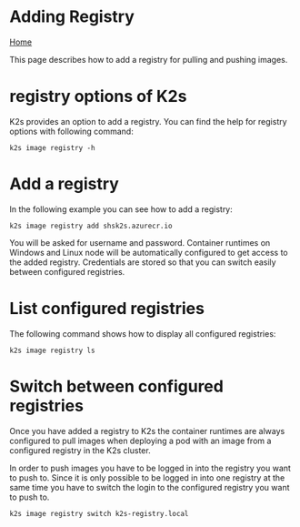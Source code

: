 <!--
SPDX-FileCopyrightText: © 2023 Siemens Healthcare GmbH

SPDX-License-Identifier: MIT
-->

# Adding Registry 

[ Home ](../README.md)

This page describes how to add a registry for pulling and pushing images.

# registry options of K2s

K2s provides an option to add a registry. You can find the help for registry options with following command:

```
k2s image registry -h
```

# Add a registry

In the following example you can see how to add a registry:

```
k2s image registry add shsk2s.azurecr.io
```

You will be asked for username and password. Container runtimes on Windows and Linux node will be automatically configured to get access to the added registry. Credentials are stored so that you can switch easily between configured registries.

# List configured registries

The following command shows how to display all configured registries:

```
k2s image registry ls
```

# Switch between configured registries

Once you have added a registry to K2s the container runtimes are always configured to pull images when deploying a pod with an image from a configured registry in the K2s cluster. 

In order to push images you have to be logged in into the registry you want to push to. Since it is only possible to be logged in into one registry at the same time you have to switch the login to the configured registry you want to push to.

```
k2s image registry switch k2s-registry.local
```